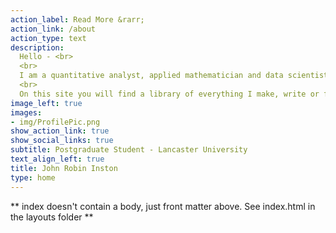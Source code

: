 ```yaml
---
action_label: Read More &rarr;
action_link: /about
action_type: text
description: 
  Hello - <br>
  <br>
  I am a quantitative analyst, applied mathematician and data scientist from the United Kingdom.  I am currently studying towards my masters degree in Quantitative Finance at Lancaster University. <br>
  <br>
  On this site you will find a library of everything I make, write or feel compelled to share on the internet that is related to maths, finance or data science.
image_left: true
images:
- img/ProfilePic.png
show_action_link: true
show_social_links: true
subtitle: Postgraduate Student - Lancaster University
text_align_left: true
title: John Robin Inston
type: home
---
```


** index doesn't contain a body, just front matter above.
See index.html in the layouts folder **
